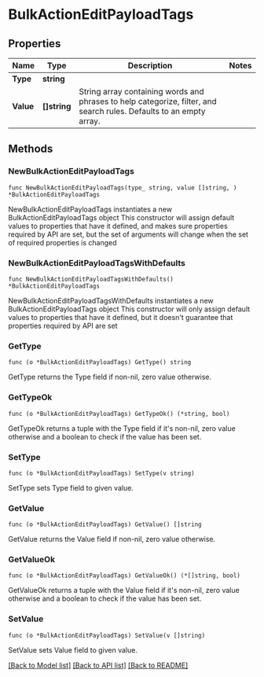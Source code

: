 # BulkActionEditPayloadTags

## Properties

Name | Type | Description | Notes
------------ | ------------- | ------------- | -------------
**Type** | **string** |  | 
**Value** | **[]string** | String array containing words and phrases to help categorize, filter, and search rules. Defaults to an empty array. | 

## Methods

### NewBulkActionEditPayloadTags

`func NewBulkActionEditPayloadTags(type_ string, value []string, ) *BulkActionEditPayloadTags`

NewBulkActionEditPayloadTags instantiates a new BulkActionEditPayloadTags object
This constructor will assign default values to properties that have it defined,
and makes sure properties required by API are set, but the set of arguments
will change when the set of required properties is changed

### NewBulkActionEditPayloadTagsWithDefaults

`func NewBulkActionEditPayloadTagsWithDefaults() *BulkActionEditPayloadTags`

NewBulkActionEditPayloadTagsWithDefaults instantiates a new BulkActionEditPayloadTags object
This constructor will only assign default values to properties that have it defined,
but it doesn't guarantee that properties required by API are set

### GetType

`func (o *BulkActionEditPayloadTags) GetType() string`

GetType returns the Type field if non-nil, zero value otherwise.

### GetTypeOk

`func (o *BulkActionEditPayloadTags) GetTypeOk() (*string, bool)`

GetTypeOk returns a tuple with the Type field if it's non-nil, zero value otherwise
and a boolean to check if the value has been set.

### SetType

`func (o *BulkActionEditPayloadTags) SetType(v string)`

SetType sets Type field to given value.


### GetValue

`func (o *BulkActionEditPayloadTags) GetValue() []string`

GetValue returns the Value field if non-nil, zero value otherwise.

### GetValueOk

`func (o *BulkActionEditPayloadTags) GetValueOk() (*[]string, bool)`

GetValueOk returns a tuple with the Value field if it's non-nil, zero value otherwise
and a boolean to check if the value has been set.

### SetValue

`func (o *BulkActionEditPayloadTags) SetValue(v []string)`

SetValue sets Value field to given value.



[[Back to Model list]](../README.md#documentation-for-models) [[Back to API list]](../README.md#documentation-for-api-endpoints) [[Back to README]](../README.md)


